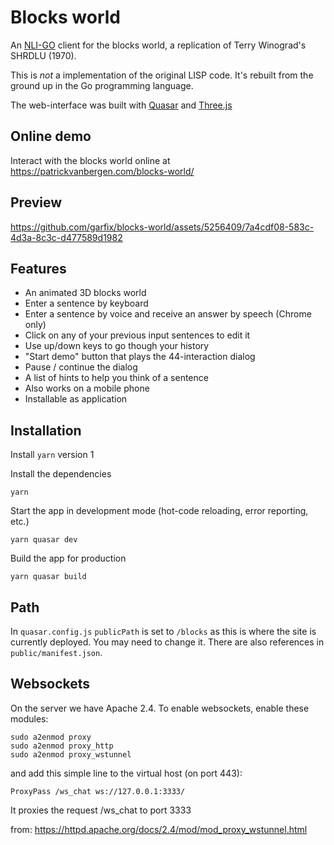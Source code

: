 # Blocks world

An [NLI-GO](https://github.com/garfix/nli-go) client for the blocks world, a replication of Terry Winograd's SHRDLU (1970).

This is _not_ a implementation of the original LISP code. It's rebuilt from the ground up in the Go programming language.

The web-interface was built with [Quasar](https://quasar.dev/) and [Three.js](https://threejs.org/)

## Online demo

Interact with the blocks world online at https://patrickvanbergen.com/blocks-world/

## Preview

https://github.com/garfix/blocks-world/assets/5256409/7a4cdf08-583c-4d3a-8c3c-d477589d1982

## Features

* An animated 3D blocks world
* Enter a sentence by keyboard
* Enter a sentence by voice and receive an answer by speech (Chrome only)
* Click on any of your previous input sentences to edit it
* Use up/down keys to go though your history
* "Start demo" button that plays the 44-interaction dialog
* Pause / continue the dialog
* A list of hints to help you think of a sentence
* Also works on a mobile phone
* Installable as application

## Installation

Install `yarn` version 1

Install the dependencies

    yarn

Start the app in development mode (hot-code reloading, error reporting, etc.)

    yarn quasar dev

Build the app for production

    yarn quasar build

## Path

In `quasar.config.js` `publicPath` is set to `/blocks` as this is where the site is currently deployed. You may need to change it. There are also references in `public/manifest.json`.

## Websockets

On the server we have Apache 2.4. To enable websockets, enable these modules:

    sudo a2enmod proxy
    sudo a2enmod proxy_http
    sudo a2enmod proxy_wstunnel

and add this simple line to the virtual host (on port 443):

    ProxyPass /ws_chat ws://127.0.0.1:3333/

It proxies the request /ws_chat to port 3333

from: https://httpd.apache.org/docs/2.4/mod/mod_proxy_wstunnel.html

